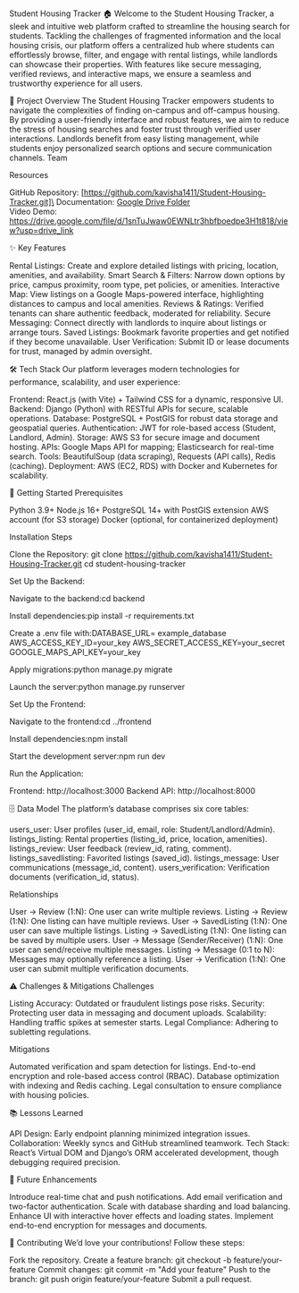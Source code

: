 Student Housing Tracker 🏠
Welcome to the Student Housing Tracker, a sleek and intuitive web platform crafted to streamline the housing search for students. Tackling the challenges of fragmented information and the local housing crisis, our platform offers a centralized hub where students can effortlessly browse, filter, and engage with rental listings, while landlords can showcase their properties. With features like secure messaging, verified reviews, and interactive maps, we ensure a seamless and trustworthy experience for all users.

🌟 Project Overview
The Student Housing Tracker empowers students to navigate the complexities of finding on-campus and off-campus housing. By providing a user-friendly interface and robust features, we aim to reduce the stress of housing searches and foster trust through verified user interactions. Landlords benefit from easy listing management, while students enjoy personalized search options and secure communication channels.
Team


Resources

GitHub Repository: [https://github.com/kavisha1411/Student-Housing-Tracker.git]\
Documentation: [Google Drive Folder](https://drive.google.com/drive/folders/1Wqjl_v2kOTAjIWhgIsaOM78_e0i1hLZR?usp=drive_link)\
Video Demo: https://drive.google.com/file/d/1snTuJwaw0EWNLtr3hbfboedpe3H1t818/view?usp=drive_link



✨ Key Features

Rental Listings: Create and explore detailed listings with pricing, location, amenities, and availability.
Smart Search & Filters: Narrow down options by price, campus proximity, room type, pet policies, or amenities.
Interactive Map: View listings on a Google Maps-powered interface, highlighting distances to campus and local amenities.
Reviews & Ratings: Verified tenants can share authentic feedback, moderated for reliability.
Secure Messaging: Connect directly with landlords to inquire about listings or arrange tours.
Saved Listings: Bookmark favorite properties and get notified if they become unavailable.
User Verification: Submit ID or lease documents for trust, managed by admin oversight.


🛠 Tech Stack
Our platform leverages modern technologies for performance, scalability, and user experience:

Frontend: React.js (with Vite) + Tailwind CSS for a dynamic, responsive UI.
Backend: Django (Python) with RESTful APIs for secure, scalable operations.
Database: PostgreSQL + PostGIS for robust data storage and geospatial queries.
Authentication: JWT for role-based access (Student, Landlord, Admin).
Storage: AWS S3 for secure image and document hosting.
APIs: Google Maps API for mapping; Elasticsearch for real-time search.
Tools: BeautifulSoup (data scraping), Requests (API calls), Redis (caching).
Deployment: AWS (EC2, RDS) with Docker and Kubernetes for scalability.


🚀 Getting Started
Prerequisites

Python 3.9+
Node.js 16+
PostgreSQL 14+ with PostGIS extension
AWS account (for S3 storage)
Docker (optional, for containerized deployment)

Installation Steps

Clone the Repository:
git clone https://github.com/kavisha1411/Student-Housing-Tracker.git
cd student-housing-tracker


Set Up the Backend:

Navigate to the backend:cd backend


Install dependencies:pip install -r requirements.txt


Create a .env file with:DATABASE_URL= example_database
AWS_ACCESS_KEY_ID=your_key
AWS_SECRET_ACCESS_KEY=your_secret
GOOGLE_MAPS_API_KEY=your_key


Apply migrations:python manage.py migrate


Launch the server:python manage.py runserver




Set Up the Frontend:

Navigate to the frontend:cd ../frontend


Install dependencies:npm install


Start the development server:npm run dev


Run the Application:

Frontend: http://localhost:3000
Backend API: http://localhost:8000



🗄 Data Model
The platform’s database comprises six core tables:

users_user: User profiles (user_id, email, role: Student/Landlord/Admin).
listings_listing: Rental properties (listing_id, price, location, amenities).
listings_review: User feedback (review_id, rating, comment).
listings_savedlisting: Favorited listings (saved_id).
listings_message: User communications (message_id, content).
users_verification: Verification documents (verification_id, status).

Relationships

User → Review (1:N): One user can write multiple reviews.
Listing → Review (1:N): One listing can have multiple reviews.
User → SavedListing (1:N): One user can save multiple listings.
Listing → SavedListing (1:N): One listing can be saved by multiple users.
User → Message (Sender/Receiver) (1:N): One user can send/receive multiple messages.
Listing → Message (0:1 to N): Messages may optionally reference a listing.
User → Verification (1:N): One user can submit multiple verification documents.


⚠️ Challenges & Mitigations
Challenges

Listing Accuracy: Outdated or fraudulent listings pose risks.
Security: Protecting user data in messaging and document uploads.
Scalability: Handling traffic spikes at semester starts.
Legal Compliance: Adhering to subletting regulations.

Mitigations

Automated verification and spam detection for listings.
End-to-end encryption and role-based access control (RBAC).
Database optimization with indexing and Redis caching.
Legal consultation to ensure compliance with housing policies.


📚 Lessons Learned

API Design: Early endpoint planning minimized integration issues.
Collaboration: Weekly syncs and GitHub streamlined teamwork.
Tech Stack: React’s Virtual DOM and Django’s ORM accelerated development, though debugging required precision.


🔮 Future Enhancements

Introduce real-time chat and push notifications.
Add email verification and two-factor authentication.
Scale with database sharding and load balancing.
Enhance UI with interactive hover effects and loading states.
Implement end-to-end encryption for messages and documents.


🤝 Contributing
We’d love your contributions! Follow these steps:

Fork the repository.
Create a feature branch: git checkout -b feature/your-feature
Commit changes: git commit -m "Add your feature"
Push to the branch: git push origin feature/your-feature
Submit a pull request.


